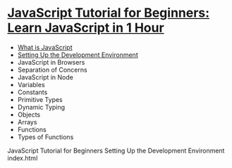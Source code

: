 # [JavaScript Tutorial for Beginners: Learn JavaScript in 1 Hour](https://youtu.be/W6NZfCO5SIk)

* [What is JavaScript](https://youtu.be/W6NZfCO5SIk)
* [Setting Up the Development Environment](https://youtu.be/W6NZfCO5SIk?t=283)
* JavaScript in Browsers
* Separation of Concerns
* JavaScript in Node
* Variables
* Constants
* Primitive Types 
* Dynamic Typing 
* Objects
* Arrays
* Functions
* Types of Functions 

JavaScript Tutorial for Beginners
    Setting Up the Development Environment
        index.html